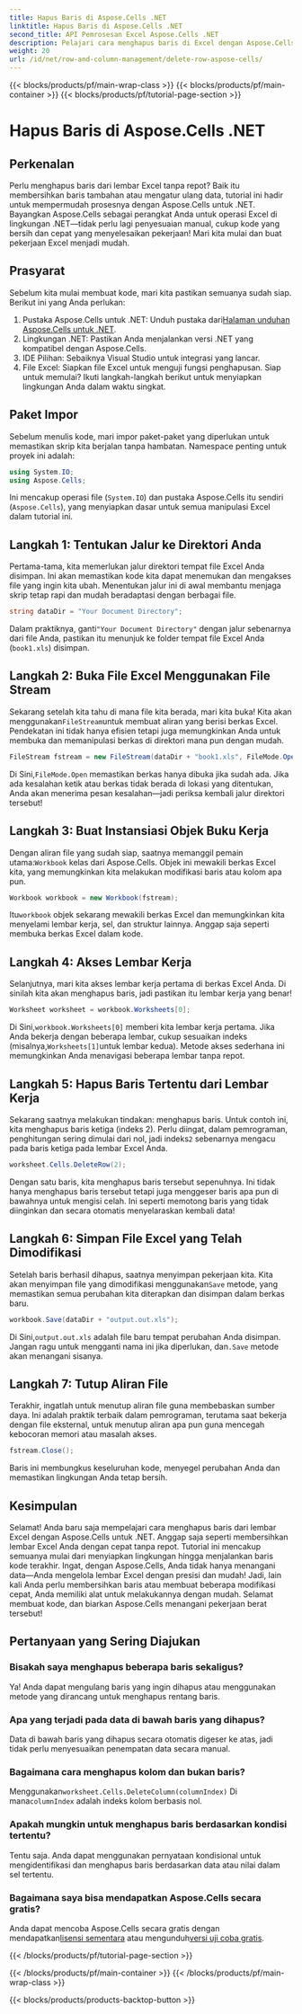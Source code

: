 ```yaml
---
title: Hapus Baris di Aspose.Cells .NET
linktitle: Hapus Baris di Aspose.Cells .NET
second_title: API Pemrosesan Excel Aspose.Cells .NET
description: Pelajari cara menghapus baris di Excel dengan Aspose.Cells for .NET. Panduan langkah demi langkah ini mencakup prasyarat, impor kode, dan panduan terperinci untuk manipulasi data yang lancar.
weight: 20
url: /id/net/row-and-column-management/delete-row-aspose-cells/
---
```


{{< blocks/products/pf/main-wrap-class >}}
{{< blocks/products/pf/main-container >}}
{{< blocks/products/pf/tutorial-page-section >}}

# Hapus Baris di Aspose.Cells .NET

## Perkenalan
Perlu menghapus baris dari lembar Excel tanpa repot? Baik itu membersihkan baris tambahan atau mengatur ulang data, tutorial ini hadir untuk mempermudah prosesnya dengan Aspose.Cells untuk .NET. Bayangkan Aspose.Cells sebagai perangkat Anda untuk operasi Excel di lingkungan .NET—tidak perlu lagi penyesuaian manual, cukup kode yang bersih dan cepat yang menyelesaikan pekerjaan! Mari kita mulai dan buat pekerjaan Excel menjadi mudah.
## Prasyarat
Sebelum kita mulai membuat kode, mari kita pastikan semuanya sudah siap. Berikut ini yang Anda perlukan:
1.  Pustaka Aspose.Cells untuk .NET: Unduh pustaka dari[Halaman unduhan Aspose.Cells untuk .NET](https://releases.aspose.com/cells/net/).  
2. Lingkungan .NET: Pastikan Anda menjalankan versi .NET yang kompatibel dengan Aspose.Cells.
3. IDE Pilihan: Sebaiknya Visual Studio untuk integrasi yang lancar.
4. File Excel: Siapkan file Excel untuk menguji fungsi penghapusan.
Siap untuk memulai? Ikuti langkah-langkah berikut untuk menyiapkan lingkungan Anda dalam waktu singkat.
## Paket Impor
Sebelum menulis kode, mari impor paket-paket yang diperlukan untuk memastikan skrip kita berjalan tanpa hambatan. Namespace penting untuk proyek ini adalah:
```csharp
using System.IO;
using Aspose.Cells;
```
Ini mencakup operasi file (`System.IO`) dan pustaka Aspose.Cells itu sendiri (`Aspose.Cells`), yang menyiapkan dasar untuk semua manipulasi Excel dalam tutorial ini.
## Langkah 1: Tentukan Jalur ke Direktori Anda
Pertama-tama, kita memerlukan jalur direktori tempat file Excel Anda disimpan. Ini akan memastikan kode kita dapat menemukan dan mengakses file yang ingin kita ubah. Menentukan jalur ini di awal membantu menjaga skrip tetap rapi dan mudah beradaptasi dengan berbagai file.
```csharp
string dataDir = "Your Document Directory";
```
 Dalam praktiknya, ganti`"Your Document Directory"` dengan jalur sebenarnya dari file Anda, pastikan itu menunjuk ke folder tempat file Excel Anda (`book1.xls`) disimpan.
## Langkah 2: Buka File Excel Menggunakan File Stream
 Sekarang setelah kita tahu di mana file kita berada, mari kita buka! Kita akan menggunakan`FileStream`untuk membuat aliran yang berisi berkas Excel. Pendekatan ini tidak hanya efisien tetapi juga memungkinkan Anda untuk membuka dan memanipulasi berkas di direktori mana pun dengan mudah.
```csharp
FileStream fstream = new FileStream(dataDir + "book1.xls", FileMode.Open);
```
 Di Sini,`FileMode.Open` memastikan berkas hanya dibuka jika sudah ada. Jika ada kesalahan ketik atau berkas tidak berada di lokasi yang ditentukan, Anda akan menerima pesan kesalahan—jadi periksa kembali jalur direktori tersebut!
## Langkah 3: Buat Instansiasi Objek Buku Kerja
 Dengan aliran file yang sudah siap, saatnya memanggil pemain utama:`Workbook` kelas dari Aspose.Cells. Objek ini mewakili berkas Excel kita, yang memungkinkan kita melakukan modifikasi baris atau kolom apa pun.
```csharp
Workbook workbook = new Workbook(fstream);
```
 Itu`workbook` objek sekarang mewakili berkas Excel dan memungkinkan kita menyelami lembar kerja, sel, dan struktur lainnya. Anggap saja seperti membuka berkas Excel dalam kode.
## Langkah 4: Akses Lembar Kerja
Selanjutnya, mari kita akses lembar kerja pertama di berkas Excel Anda. Di sinilah kita akan menghapus baris, jadi pastikan itu lembar kerja yang benar!
```csharp
Worksheet worksheet = workbook.Worksheets[0];
```
 Di Sini,`workbook.Worksheets[0]` memberi kita lembar kerja pertama. Jika Anda bekerja dengan beberapa lembar, cukup sesuaikan indeks (misalnya,`Worksheets[1]`untuk lembar kedua). Metode akses sederhana ini memungkinkan Anda menavigasi beberapa lembar tanpa repot.
## Langkah 5: Hapus Baris Tertentu dari Lembar Kerja
 Sekarang saatnya melakukan tindakan: menghapus baris. Untuk contoh ini, kita menghapus baris ketiga (indeks 2). Perlu diingat, dalam pemrograman, penghitungan sering dimulai dari nol, jadi indeks`2` sebenarnya mengacu pada baris ketiga pada lembar Excel Anda.
```csharp
worksheet.Cells.DeleteRow(2);
```
Dengan satu baris, kita menghapus baris tersebut sepenuhnya. Ini tidak hanya menghapus baris tersebut tetapi juga menggeser baris apa pun di bawahnya untuk mengisi celah. Ini seperti memotong baris yang tidak diinginkan dan secara otomatis menyelaraskan kembali data!
## Langkah 6: Simpan File Excel yang Telah Dimodifikasi
 Setelah baris berhasil dihapus, saatnya menyimpan pekerjaan kita. Kita akan menyimpan file yang dimodifikasi menggunakan`Save` metode, yang memastikan semua perubahan kita diterapkan dan disimpan dalam berkas baru.
```csharp
workbook.Save(dataDir + "output.out.xls");
```
 Di Sini,`output.out.xls` adalah file baru tempat perubahan Anda disimpan. Jangan ragu untuk mengganti nama ini jika diperlukan, dan`.Save` metode akan menangani sisanya.
## Langkah 7: Tutup Aliran File
Terakhir, ingatlah untuk menutup aliran file guna membebaskan sumber daya. Ini adalah praktik terbaik dalam pemrograman, terutama saat bekerja dengan file eksternal, untuk menutup aliran apa pun guna mencegah kebocoran memori atau masalah akses.
```csharp
fstream.Close();
```
Baris ini membungkus keseluruhan kode, menyegel perubahan Anda dan memastikan lingkungan Anda tetap bersih.
## Kesimpulan
Selamat! Anda baru saja mempelajari cara menghapus baris dari lembar Excel dengan Aspose.Cells untuk .NET. Anggap saja seperti membersihkan lembar Excel Anda dengan cepat tanpa repot. Tutorial ini mencakup semuanya mulai dari menyiapkan lingkungan hingga menjalankan baris kode terakhir. Ingat, dengan Aspose.Cells, Anda tidak hanya menangani data—Anda mengelola lembar Excel dengan presisi dan mudah!
Jadi, lain kali Anda perlu membersihkan baris atau membuat beberapa modifikasi cepat, Anda memiliki alat untuk melakukannya dengan mudah. Selamat membuat kode, dan biarkan Aspose.Cells menangani pekerjaan berat tersebut!
## Pertanyaan yang Sering Diajukan
### Bisakah saya menghapus beberapa baris sekaligus?  
Ya! Anda dapat mengulang baris yang ingin dihapus atau menggunakan metode yang dirancang untuk menghapus rentang baris.
### Apa yang terjadi pada data di bawah baris yang dihapus?  
Data di bawah baris yang dihapus secara otomatis digeser ke atas, jadi tidak perlu menyesuaikan penempatan data secara manual.
### Bagaimana cara menghapus kolom dan bukan baris?  
 Menggunakan`worksheet.Cells.DeleteColumn(columnIndex)` Di mana`columnIndex` adalah indeks kolom berbasis nol.
### Apakah mungkin untuk menghapus baris berdasarkan kondisi tertentu?  
Tentu saja. Anda dapat menggunakan pernyataan kondisional untuk mengidentifikasi dan menghapus baris berdasarkan data atau nilai dalam sel tertentu.
### Bagaimana saya bisa mendapatkan Aspose.Cells secara gratis?  
 Anda dapat mencoba Aspose.Cells secara gratis dengan mendapatkan[lisensi sementara](https://purchase.aspose.com/temporary-license/) atau mengunduh[versi uji coba gratis](https://releases.aspose.com/).

{{< /blocks/products/pf/tutorial-page-section >}}

{{< /blocks/products/pf/main-container >}}
{{< /blocks/products/pf/main-wrap-class >}}

{{< blocks/products/products-backtop-button >}}

